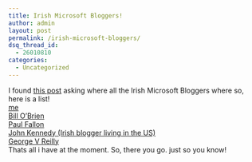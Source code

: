 ```yaml
---
title: Irish Microsoft Bloggers!
author: admin
layout: post
permalink: /irish-microsoft-bloggers/
dsq_thread_id:
  - 26010810
categories:
  - Uncategorized
---
```

I found [this post][1] asking where all the Irish Microsoft Bloggers where so, here is a list!   
[me][2]  
[Bill O&#8217;Brien][3]  
[Paul Fallon][4]  
[John Kennedy (Irish blogger living in the US)][5]  
[George V Reilly][6]  
Thats all i have at the moment. So, there you go. just so you know!

 [1]: http://weblogs.asp.net/pleloup/archive/2004/08/03/207347.aspx
 [2]: http://blog.lotas-smartman.net
 [3]: http://weblogs.asp.net/bobrien
 [4]: http://blogs.msdn.com/Paul_Fallon/
 [5]: http://blogs.msdn.com/johnkenn
 [6]: http://weblogs.asp.net/george_v_reilly/